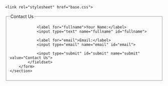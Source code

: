   
<!DOCTYPE html>
<html lang="en">
<head>
    <meta charset="UTF-8">
    <title>GET and POST</title>
    
    <link rel="stylesheet" href="base.css">

</head>
<body>
    <section>
        <form action="process.php" method="post" id="contact">
            <fieldset>
                <legend>Contact Us</legend>
                
                <label for="fullname">Your Name:</label>
                <input type="text" name="fullname" id="fullname">
                
                <label for="email">Email:</label>
                <input type="email" name="email" id="email">
                
                <input type="submit" id="submit" name="submit" value="Contact Us">
            </fieldset>
        </form>
    </section>
    
</body>
</html
